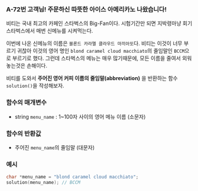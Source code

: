 ### A-72번 고객님! 주문하신 따뜻한 아이스 아메리카노 나왔습니다!

비티는 국내 최고의 카페인 스타벅스의 Big-Fan이다. 시험기간만 되면 지박령마냥 회기 스타벅스에서 매번 신메뉴를 시켜먹는다.  

이번에 나온 신메뉴의 이름은 `블론드 카라멜 클라우드 마끼아또`다. 비티는 이것이 너무 부르기 귀찮아 이것의 영어 명인 `blond caramel cloud macchiato`의 줄임말인 `BCCM`으로 부르기로 했다. 그런데 스타벅스의 메뉴는 매우 많기때문에, 모든 이름을 줄여서 외워놓는것은 손해이다.  
 

비티를 도와서 **주어진 영어 커피 이름의 줄임말(abbreviation)** 을 반환하는 함수 `solution()`을 작성해보자.

### 함수의 매개변수
- string `menu_name` : 1~100자 사이의 영어 메뉴 이름 (소문자)

### 함수의 반환값
- 주어진 `menu_name`의 줄임말 (대문자)

### 예시
```c
char *menu_name = "blond caramel cloud macchiato";
solution(menu_name); // BCCM
```


